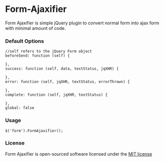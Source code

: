 # Form-Ajaxifier

Form Ajaxifier is simple jQuery plugin to convert normal form into ajax form with minimal amount of code.

### Default Options

```
//self refers to the jQuery Form object
beforeSend: function (self) {

},
success: function (self, data, textStatus, jqXHR) {

},
error: function (self, jqXHR, textStatus, errorThrown) {

},
complete: function (self, jqXHR, textStatus) {

},
global: false
```

### Usage

```
$('form').FormAjaxifier();
```

### License

Form Ajaxifier is open-sourced software licensed under the [MIT license](http://opensource.org/licenses/MIT)